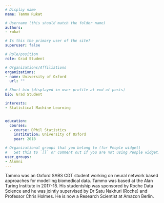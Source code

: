 ```yaml
---
# Display name
name: Tammo Rukat

# Username (this should match the folder name)
authors:
- rukat

# Is this the primary user of the site?
superuser: false

# Role/position
role: Grad Student

# Organizations/Affiliations
organizations:
- name: University of Oxford
  url: ""

# Short bio (displayed in user profile at end of posts)
bio: Grad Student

interests:
- Statistical Machine Learning


education:
  courses:
  - course: DPhil Statistics
    institution: University of Oxford
    year: 2018

# Organizational groups that you belong to (for People widget)
#   Set this to `[]` or comment out if you are not using People widget.
user_groups:
- Alumni
---
```


Tammo was an Oxford SABS CDT student working on neural network based approaches for modelling biomedical data. Tammo was based at the Alan Turing Institute in 2017-18. His studentship was sponsored by Roche Data Science and he was jointly supervised by Dr Satu Nakhuri (Roche) and Professor Chris Holmes. He is now a Research Scientist at Amazon Berlin.
